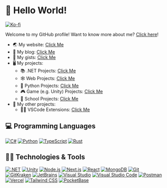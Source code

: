 # 👋 Hello World!

[![Ko-fi](https://ko-fi.com/img/githubbutton_sm.svg)](https://ko-fi.com/R6R0UXG7G)

Welcome to my GitHub profile! Want to know more about me? [Click here](https://blog.dennise.me/about)!

- 🌏 My website: [Click Me](https://dennise.me)
- 🤳 My blog: [Click Me](https://blog.dennise.me)
- 📜 My gists: [Click Me](https://gist.github.com/dentolos19)
- 🖥️ My projects:
  - 📚 .NET Projects: [Click Me](https://github.com/dentolos19?tab=repositories&q=topic%3Adotnet&sort=stargazers)
  - 🕸️ Web Projects: [Click Me](https://github.com/dentolos19?tab=repositories&q=topic%3Aweb&sort=stargazers)
  - 🐍 Python Projects: [Click Me](https://github.com/dentolos19?tab=repositories&q=topic%3Apython&sort=stargazers)
  - 🎮 Game (e.g. Unity) Projects: [Click Me](https://github.com/dentolos19?tab=repositories&q=topic%3Agame&sort=stargazers)
  - 🏫 School Projects: [Click Me](https://github.com/dentolos19?tab=repositories&q=topic%3Aschool-project&sort=stargazers)
- 💼 My other projects:
  - 🧑‍💻 VSCode Extensions: [Click Me](https://github.com/dentolos19?tab=repositories&q=topic%3Avscode-extension&sort=stargazers)

## 💻 Programming Languages

[![C#](https://img.shields.io/badge/-C%23-239120?style=for-the-badge&logo=csharp&logoColor=white)](https://wikipedia.org/wiki/C_Sharp_(programming_language))
[![Python](https://img.shields.io/badge/-Python-3776AB?style=for-the-badge&logo=python&logoColor=white)](https://python.org)
[![TypeScript](https://img.shields.io/badge/-TypeScript-3178C6?style=for-the-badge&logo=typescript&logoColor=white)](https://typescriptlang.org)
[![Rust](https://img.shields.io/badge/Learning-Rust-000000?style=for-the-badge&logo=rust&logoColor=white)](https://rust-lang.org)

## 🧑‍💻 Technologies & Tools

[![.NET](https://img.shields.io/badge/-.NET-512BD4?style=for-the-badge&logo=.net&logoColor=white)](https://dot.net)
[![Unity](https://img.shields.io/badge/-Unity-FFFFFF?style=for-the-badge&logo=unity&logoColor=black)](https://unity.com)
[![Node.js](https://img.shields.io/badge/-Node.js-339933?style=for-the-badge&logo=node.js&logoColor=white)](https://nodejs.org)
[![Next.js](https://img.shields.io/badge/-Next.js-000000?style=for-the-badge&logo=next.js&logoColor=white)](https://nextjs.org)
[![React](https://img.shields.io/badge/-React-61DAFB?style=for-the-badge&logo=react&logoColor=black)](https://react.dev)
[![MongoDB](https://img.shields.io/badge/-MongoDB-47A248?style=for-the-badge&logo=mongodb&logoColor=white)](https://mongodb.com)
[![Git](https://img.shields.io/badge/-Git-F05032?style=for-the-badge&logo=git&logoColor=white)](https://git-scm.com)
[![GitKraken](https://img.shields.io/badge/-GitKraken-179287?style=for-the-badge&logo=gitkraken&logoColor=white)](https://gitkraken.com)
[![JetBrains](https://img.shields.io/badge/-JetBrains-000000?style=for-the-badge&logo=jetbrains&logoColor=white)](https://jetbrains.com)
[![Visual Studio](https://img.shields.io/badge/-Visual%20Studio-5C2D91?style=for-the-badge&logo=visual-studio&logoColor=white)](https://visualstudio.com)
[![Visual Studio Code](https://img.shields.io/badge/-Visual%20Studio%20Code-007ACC?style=for-the-badge&logo=visual-studio-code&logoColor=white)](https://code.visualstudio.com)
[![Postman](https://img.shields.io/badge/-Postman-FF6C37?style=for-the-badge&logo=postman&logoColor=white)](https://postman.com)
[![Vercel](https://img.shields.io/badge/-Vercel-000000?style=for-the-badge&logo=vercel&logoColor=white)](https://vercel.com)
[![Tailwind CSS](https://img.shields.io/badge/-Tailwind%20CSS-06B6D4?style=for-the-badge&logo=vercel&logoColor=white)](https://tailwindcss.com)
[![PocketBase](https://img.shields.io/badge/-PocketBase-B8DBE4?style=for-the-badge&logo=pocketbase&logoColor=black)](https://pocketbase.io)